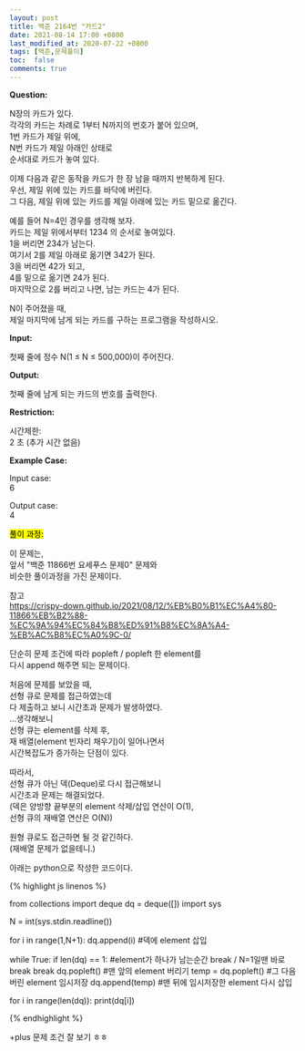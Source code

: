 ```yaml
---
layout: post
title: 백준 2164번 "카드2"
date: 2021-08-14 17:00 +0800
last_modified_at: 2020-07-22 +0800
tags: [백준,문제풀이]
toc:  false
comments: true
---
```

<strong>Question:</strong>


N장의 카드가 있다.<br>
각각의 카드는 차례로 1부터 N까지의 번호가 붙어 있으며,<br> 
1번 카드가 제일 위에,<br> 
N번 카드가 제일 아래인 상태로<br> 
순서대로 카드가 놓여 있다.<br>

이제 다음과 같은 동작을 카드가 한 장 남을 때까지 반복하게 된다. <br>
우선, 제일 위에 있는 카드를 바닥에 버린다.<br> 
그 다음, 제일 위에 있는 카드를 제일 아래에 있는 카드 밑으로 옮긴다.<br>

예를 들어 N=4인 경우를 생각해 보자.<br> 
카드는 제일 위에서부터 1234 의 순서로 놓여있다. <br>
1을 버리면 234가 남는다.<br> 
여기서 2를 제일 아래로 옮기면 342가 된다.<br> 
3을 버리면 42가 되고,<br> 
4를 밑으로 옮기면 24가 된다. <br>
마지막으로 2를 버리고 나면, 남는 카드는 4가 된다.<br>

N이 주어졌을 때,<br> 
제일 마지막에 남게 되는 카드를 구하는 프로그램을 작성하시오.<br>

<strong>Input:</strong>


첫째 줄에 정수 N(1 ≤ N ≤ 500,000)이 주어진다.


<strong>Output:</strong>


첫째 줄에 남게 되는 카드의 번호를 출력한다.


<strong>Restriction:</strong>


시간제한:<br>
2 초 (추가 시간 없음)


<strong>Example Case:</strong>


Input case: <br>
6

Output case: <br>
4



<mark>풀이 과정:</mark>

이 문제는,<br>
앞서 "백준 11866번 요세푸스 문제0" 문제와 <br>
비슷한 풀이과정을 가진 문제이다.<br>
>
참고<br>
https://crispy-down.github.io/2021/08/12/%EB%B0%B1%EC%A4%80-11866%EB%B2%88-%EC%9A%94%EC%84%B8%ED%91%B8%EC%8A%A4-%EB%AC%B8%EC%A0%9C-0/
>
단순히 문제 조건에 따라 popleft / popleft 한 element를<br>
다시 append 해주면 되는 문제이다.<br>

처음에 문제를 보았을 때,<br>
선형 큐로 문제를 접근하였는데<br>
다 제출하고 보니 시간초과 문제가 발생하였다.<br>
...생각해보니<br>
선형 큐는 element를 삭제 후, <br>
재 배열(element 빈자리 채우기)이 일어나면서 <br>
시간복잡도가 증가하는 단점이 있다.<br>

따라서,<br>
선형 큐가 아닌 덱(Deque)로 다시 접근해보니<br>
시간초과 문제는 해결되었다.<br>
(덱은 양방향 끝부분의 element 삭제/삽입 연산이 O(1),<br>
선형 큐의 재배열 연산은 O(N))<br>

원형 큐로도 접근하면 될 것 같긴하다.<br>
(재배열 문제가 없을테니.)<br>

아래는 python으로 작성한 코드이다.<br>

{% highlight js linenos %}

from collections import deque
dq = deque([])
import sys

N = int(sys.stdin.readline())

for i in range(1,N+1):
    dq.append(i) #덱에 element 삽입

while True:
    if len(dq) == 1: #element가 하나가 남는순간 break / N=1일땐 바로 break
        break
    dq.popleft() #맨 앞의 element 버리기
    temp = dq.popleft() #그 다음 버린 element 임시저장
    dq.append(temp) #맨 뒤에 임시저장한 element 다시 삽입

for i in range(len(dq)):
    print(dq[i])

{% endhighlight %}

+plus
문제 조건 잘 보기 ㅎㅎ